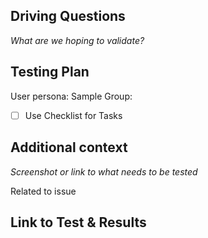 ## Driving Questions ##
*What are we hoping to validate?*


## Testing Plan ##
User persona:
Sample Group:

- [ ] Use Checklist for Tasks

## Additional context ##
*Screenshot or link to what needs to be tested*

Related to issue

## Link to Test & Results ##
